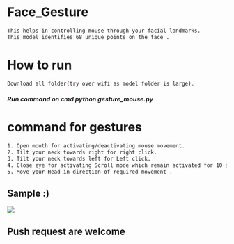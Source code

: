 # Face_Gesture
 
```bash  
This helps in controlling mouse through your facial landmarks.
This model identifies 68 unique points on the face . 
```   
# How to run  
```bash   
Download all folder(try over wifi as model folder is large).
``` 
##### Run command on cmd  python gesture_mouse.py 

 
# command for gestures
```bash
1. Open mouth for activating/deactivating mouse movement.
2. Tilt your neck towards right for right click.
3. Tilt your neck towards left for Left click.
4. Close eye for activating Scroll mode which remain activated for 10 seconds.
5. Move your Head in direction of required movement .
```

## Sample :)
<img src="Sample/example.gif">   

## Push request are welcome 
